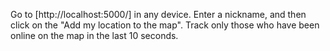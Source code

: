 Go to [http://localhost:5000/] in any device.
Enter a nickname, and then click on the "Add my location to the map".
Track only those who have been online on the map in the last 10 seconds.
